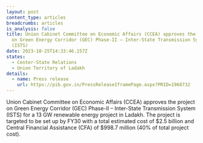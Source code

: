 ```yaml
---
layout: post
content_type: articles
breadcrumbs: articles
is_analysis: false
title: Union Cabinet Committee on Economic Affairs (CCEA) approves the project
  on Green Energy Corridor (GEC) Phase-II – Inter-State Transmission System
  (ISTS)
date: 2023-10-25T14:33:46.157Z
states:
  - Center-State Relations
  - Union Territory of Ladakh
details:
  - name: Press release
    url: https://pib.gov.in/PressReleaseIframePage.aspx?PRID=1968732
---
```

Union Cabinet Committee on Economic Affairs (CCEA) approves the project on Green Energy Corridor (GEC) Phase-II – Inter-State Transmission System (ISTS) for a 13 GW renewable energy project in Ladakh. The project is targeted to be set up by FY30 with a total estimated cost of $2.5 billion and Central Financial Assistance (CFA) of $998.7 million (40% of total project cost).